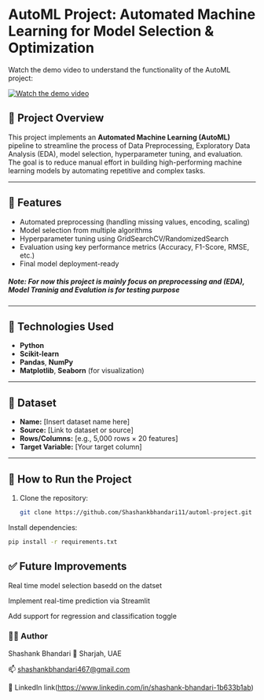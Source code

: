 #  AutoML Project: Automated Machine Learning for Model Selection & Optimization

Watch the demo video to understand the functionality of the AutoML project:

[![Watch the demo video](https://img.youtube.com/vi/_2tOT2Au5Ek/0.jpg)](https://youtu.be/_2tOT2Au5Ek)

## 📁 Project Overview

This project implements an **Automated Machine Learning (AutoML)** pipeline to streamline the process of Data Preprocessing, Exploratory Data Analysis (EDA), model selection, hyperparameter tuning, and evaluation. The goal is to reduce manual effort in building high-performing machine learning models by automating repetitive and complex tasks.

---

## 🔧 Features

- Automated preprocessing (handling missing values, encoding, scaling)
- Model selection from multiple algorithms
- Hyperparameter tuning using GridSearchCV/RandomizedSearch
- Evaluation using key performance metrics (Accuracy, F1-Score, RMSE, etc.)
- Final model deployment-ready
##### Note: For now this project is mainly focus on preprocessing and (EDA), Model Traninig and Evalution is for testing purpose  
---

## 🧠 Technologies Used

- **Python**
- **Scikit-learn**
- **Pandas**, **NumPy**
- **Matplotlib**, **Seaborn** (for visualization)


---

## 📂 Dataset

- **Name:** [Insert dataset name here]
- **Source:** [Link to dataset or source]
- **Rows/Columns:** [e.g., 5,000 rows × 20 features]
- **Target Variable:** [Your target column]

---

## 🚀 How to Run the Project

1. Clone the repository:

   ```bash
   git clone https://github.com/Shashankbhandari11/automl-project.git
   
Install dependencies:
```bash
pip install -r requirements.txt
```




## ✅ Future Improvements
Real time model selection basedd on the datset

Implement real-time prediction via Streamlit

Add support for regression and classification toggle



### 🙋‍♂️ Author
Shashank Bhandari
📍 Sharjah, UAE

📫 shashankbhandari467@gmail.com

🔗 LinkedIn link(https://www.linkedin.com/in/shashank-bhandari-1b633b1ab) 

